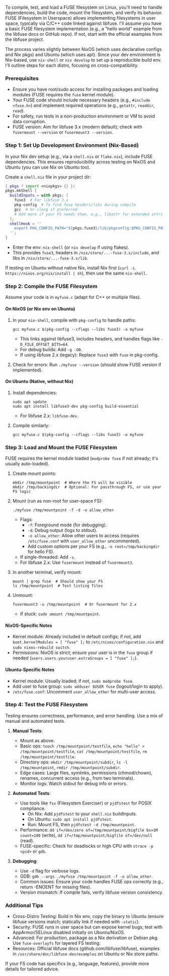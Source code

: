 To compile, test, and load a FUSE filesystem on Linux, you'll need to handle dependencies, build the code, mount the filesystem, and verify its behavior. FUSE (Filesystem in Userspace) allows implementing filesystems in user space, typically via C/C++ code linked against libfuse. I'll assume you have a basic FUSE filesystem implementation (e.g., a "hello world" example from the libfuse docs or GitHub repo). If not, start with the official examples from the libfuse project.

The process varies slightly between NixOS (which uses declarative configs and Nix pkgs) and Ubuntu (which uses apt). Since your dev environment is Nix-based, use `nix-shell` or `nix develop` to set up a reproducible build env. I'll outline steps for each distro, focusing on cross-compatibility.

### Prerequisites

- Ensure you have root/sudo access for installing packages and loading modules (FUSE requires the `fuse` kernel module).
- Your FUSE code should include necessary headers (e.g., `#include <fuse.h>`) and implement required operations (e.g., `getattr`, `readdir`, `read`).
- For safety, run tests in a non-production environment or VM to avoid data corruption.
- FUSE version: Aim for libfuse 3.x (modern default); check with `fusermount --version` or `fusermount3 --version`.

### Step 1: Set Up Development Environment (Nix-Based)

In your Nix dev setup (e.g., via a `shell.nix` or `flake.nix`), include FUSE dependencies. This ensures reproducibility across testing on NixOS and Ubuntu (you can use Nix on Ubuntu too).

Create a `shell.nix` file in your project dir:

```nix
{ pkgs ? import <nixpkgs> {} }:
pkgs.mkShell {
  buildInputs = with pkgs; [
    fuse3  # For libfuse 3.x
    pkg-config  # To find fuse headers/libs during compile
    gcc  # Or clang if preferred
    # Add more if your FS needs them, e.g., libattr for extended attrs
  ];
  shellHook = ''
    export PKG_CONFIG_PATH="${pkgs.fuse3}/lib/pkgconfig:$PKG_CONFIG_PATH"
  '';
}
```

- Enter the env: `nix-shell` (or `nix develop` if using flakes).
- This provides `fuse3`, headers in `/nix/store/...-fuse-3.x/include`, and libs in `/nix/store/...-fuse-3.x/lib`.

If testing on Ubuntu without native Nix, install Nix first (`curl -L https://nixos.org/nix/install | sh`), then use the same `nix-shell`.

### Step 2: Compile the FUSE Filesystem

Assume your code is in `myfuse.c` (adapt for C++ or multiple files).

#### On NixOS (or Nix env on Ubuntu)

1. In your `nix-shell`, compile with `pkg-config` to handle paths:

   ```
   gcc myfuse.c $(pkg-config --cflags --libs fuse3) -o myfuse
   ```

   - This links against libfuse3, includes headers, and handles flags like `-D_FILE_OFFSET_BITS=64`.
   - For debug builds: Add `-g -O0`.
   - If using libfuse 2.x (legacy): Replace `fuse3` with `fuse` in pkg-config.

2. Check for errors: Run `./myfuse --version` (should show FUSE version if implemented).

#### On Ubuntu (Native, without Nix)

1. Install dependencies:

   ```
   sudo apt update
   sudo apt install libfuse3-dev pkg-config build-essential
   ```

   - For libfuse 2.x: `libfuse-dev`.

2. Compile similarly:
   ```
   gcc myfuse.c $(pkg-config --cflags --libs fuse3) -o myfuse
   ```

### Step 3: Load and Mount the FUSE Filesystem

FUSE requires the kernel module loaded (`modprobe fuse` if not already; it's usually auto-loaded).

1. Create mount points:

   ```
   mkdir /tmp/mountpoint  # Where the FS will be visible
   mkdir /tmp/backingdir  # Optional: For passthrough FS, or use your FS logic
   ```

2. Mount (run as non-root for user-space FS):

   ```
   ./myfuse /tmp/mountpoint -f -d -o allow_other
   ```

   - Flags:
     - `-f`: Foreground mode (for debugging).
     - `-d`: Debug output (logs to stdout).
     - `-o allow_other`: Allow other users to access (requires `/etc/fuse.conf` with `user_allow_other` uncommented).
     - Add custom options per your FS (e.g., `-o root=/tmp/backingdir` for hello FS).
   - If single-threaded: Add `-s`.
   - For libfuse 2.x: Use `fusermount` instead of `fusermount3`.

3. In another terminal, verify mount:

   ```
   mount | grep fuse  # Should show your FS
   ls /tmp/mountpoint  # Test listing files
   ```

4. Unmount:

   ```
   fusermount3 -u /tmp/mountpoint  # Or fusermount for 2.x
   ```

   - If stuck: `sudo umount /tmp/mountpoint`.

#### NixOS-Specific Notes

- Kernel module: Already included in default configs; if not, add `boot.kernelModules = [ "fuse" ];` to `/etc/nixos/configuration.nix` and `sudo nixos-rebuild switch`.
- Permissions: NixOS is strict; ensure your user is in the `fuse` group if needed (`users.users.youruser.extraGroups = [ "fuse" ];`).

#### Ubuntu-Specific Notes

- Kernel module: Usually loaded; if not, `sudo modprobe fuse`.
- Add user to fuse group: `sudo adduser $USER fuse` (logout/login to apply).
- `/etc/fuse.conf`: Uncomment `user_allow_other` for multi-user access.

### Step 4: Test the FUSE Filesystem

Testing ensures correctness, performance, and error handling. Use a mix of manual and automated tests.

1. **Manual Tests**:
   - Mount as above.
   - Basic ops: `touch /tmp/mountpoint/testfile`, `echo "hello" > /tmp/mountpoint/testfile`, `cat /tmp/mountpoint/testfile`, `rm /tmp/mountpoint/testfile`.
   - Directory ops: `mkdir /tmp/mountpoint/subdir`, `ls -l /tmp/mountpoint`, `rmdir /tmp/mountpoint/subdir`.
   - Edge cases: Large files, symlinks, permissions (chmod/chown), renames, concurrent access (e.g., from two terminals).
   - Monitor logs: Watch stdout for debug info or errors.

2. **Automated Tests**:
   - Use tools like `fsx` (Filesystem Exerciser) or `pjdfstest` for POSIX compliance.
     - On Nix: Add `pjdfstest` to your `shell.nix` buildInputs.
     - On Ubuntu: `sudo apt install pjdfstest`.
     - Run: Mount FS, then `pjdfstest -d /tmp/mountpoint`.
   - Performance: `dd if=/dev/zero of=/tmp/mountpoint/bigfile bs=1M count=100` (write), `dd if=/tmp/mountpoint/bigfile of=/dev/null` (read).
   - FUSE-specific: Check for deadlocks or high CPU with `strace -p <pid>` or `gdb`.

3. **Debugging**:
   - Use `-d` flag for verbose logs.
   - GDB: `gdb --args ./myfuse /tmp/mountpoint -f -o allow_other`.
   - Common issues: Ensure your code handles FUSE ops correctly (e.g., return -ENOENT for missing files).
   - Version mismatch: If compile fails, verify libfuse version consistency.

### Additional Tips

- Cross-Distro Testing: Build in Nix env, copy the binary to Ubuntu (ensure libfuse versions match; statically link if needed with `-static`).
- Security: FUSE runs in user space but can expose kernel bugs; test with AppArmor/SELinux disabled initially on Ubuntu/NixOS.
- Advanced: For production, package as a Nix derivation or Debian pkg. Use `fuse-overlayfs` for layered FS testing.
- Resources: Official libfuse docs (github.com/libfuse/libfuse), examples in `/usr/share/doc/libfuse-dev/examples` on Ubuntu or Nix store paths.

If your FS code has specifics (e.g., language, features), provide more details for tailored advice.
